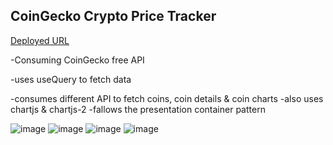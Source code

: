## CoinGecko Crypto Price Tracker

[Deployed URL](https://coin-gecko-crypto-tracker-f5cf504jl-tahas-projects-10a28a81.vercel.app/)


-Consuming CoinGecko free API

-uses useQuery to fetch data

-consumes different API to fetch coins, coin details & coin charts
-also uses chartjs & chartjs-2
-fallows the presentation container pattern

![image](https://github.com/user-attachments/assets/363c7738-ff88-48c6-8b47-154b25ee6199)
![image](https://github.com/user-attachments/assets/7032ccd5-e4df-478f-bec8-37f6051dccdb)
![image](https://github.com/user-attachments/assets/ddd68f1a-b59b-4f18-abed-38ce54f48d63)
![image](https://github.com/user-attachments/assets/d4a36fe3-2128-4ac9-a51a-75d1a2f5cd0c)



